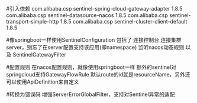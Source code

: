 
#引入依赖
	<dependency>
	  	<groupId>com.alibaba.csp</groupId>
	  	<artifactId>sentinel-spring-cloud-gateway-adapter</artifactId>
	  	<version>1.8.5</version>
	</dependency>
	<!-- 不需要引入，试过引入也没异常，就像应用服务一样，但为了保持干净不用引入
	<dependency>
	  	<groupId>com.alibaba.cloud</groupId>
	  	<artifactId>spring-cloud-starter-alibaba-sentinel</artifactId>
	  	<version>2021.0.1.0</version>
	</dependency>-->
	<dependency>
		<groupId>com.alibaba.csp</groupId>
        <artifactId>sentinel-datasource-nacos</artifactId>
        <version>1.8.5</version>
    </dependency>
	<dependency>
        <groupId>com.alibaba.csp</groupId>
        <artifactId>sentinel-transport-simple-http</artifactId>
        <version>1.8.5</version>
    </dependency>
    <dependency>
		<groupId>com.alibaba.csp</groupId>
		<artifactId>sentinel-cluster-client-default</artifactId>
		<version>1.8.5</version>
	</dependency>	
	

#像springboot一样使用SentinelConfiguration
	包括了
	连接控制台
	连接集群server，别忘了在server配置支持该应用(即namespace)
	监听nacos动态规则
	以及 SentinelGatewayFilter
	
#配置规则
	在nacos配置规则，就像使用springboot一样
	额外的sentinel对springcloud支持GatewayFlowRule
	默认route的id就是resourceName，另外还可以使用ApiDefinition来自定义
	
#转换为错误码
	增强ServerErrorGlobalFilter，支持对Sentinel异常的适配
	

	

